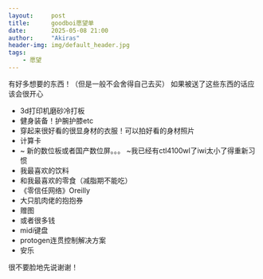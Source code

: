```yaml
---
layout:     post
title:      goodboi愿望单
date:       2025-05-08 21:00
author:     "Akiras"
header-img: img/default_header.jpg
tags: 
    - 愿望
---
```


有好多想要的东西！（但是一般不会舍得自己去买）
如果被送了这些东西的话应该会很开心

- 3d打印机磨砂冷打板
- 健身装备！护腕护膝etc
- 穿起来很好看的很显身材的衣服！可以拍好看的身材照片
- 计算卡
- ~ 新的数位板或者国产数位屏。。。 ~我已经有ctl4100wl了iwi太小了得重新习惯
- 我最喜欢的饮料
- 和我最喜欢的零食（减脂期不能吃）
- 《零信任网络》Oreilly
- 大只肌肉佬的抱抱券
- 赠图
- 或者很多钱
- midi键盘
- protogen连贯控制解决方案
- 安乐

很不要脸地先说谢谢！